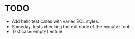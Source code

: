 # TODO

* Add hello test cases with varied EOL styles.
* Someday: tests checking the exit code of the `romualdo` tool.
* Test case: empty Lecture
